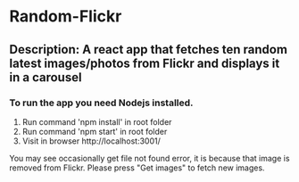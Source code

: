 # Random-Flickr

## Description: A react app that fetches ten random latest images/photos from Flickr and displays it in a carousel

### To run the app you need Nodejs installed.

1. Run command 'npm install' in root folder
2. Run command 'npm start' in root folder
3. Visit in browser http://localhost:3001/

You may see occasionally get file not found error, it is because that image is removed from Flickr. Please press "Get images" to fetch new images.
